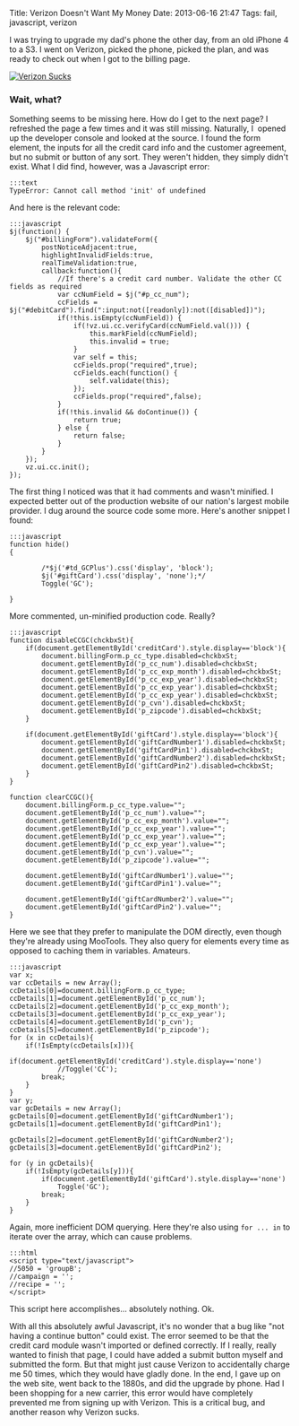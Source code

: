 Title: Verizon Doesn't Want My Money
Date: 2013-06-16 21:47
Tags: fail, javascript, verizon

I was trying to upgrade my dad's phone the other day, from an old iPhone 4 to a S3. I went on Verizon, picked the phone, picked the plan, and was ready to check out when I got to the billing page.

[![Verizon Sucks]({filename}/images/verizon1.png)]({filename}/images/verizon1.png)

### Wait, what?

Something seems to be missing here. How do I get to the next page? I refreshed the page a few times and it was still missing. Naturally, I  opened up the developer console and looked at the source. I found the form element, the inputs for all the credit card info and the customer agreement, but no submit or button of any sort. They weren't hidden, they simply didn't exist. What I did find, however, was a Javascript error:

    :::text
    TypeError: Cannot call method 'init' of undefined

And here is the relevant code:

    :::javascript
    $j(function() {
        $j("#billingForm").validateForm({
            postNoticeAdjacent:true,
            highlightInvalidFields:true,
            realTimeValidation:true,
            callback:function(){
                //If there's a credit card number. Validate the other CC fields as required
                var ccNumField = $j("#p_cc_num");
                ccFields = $j("#debitCard").find(":input:not([readonly]):not([disabled])");
                if(!this.isEmpty(ccNumField)) {
                    if(!vz.ui.cc.verifyCard(ccNumField.val())) {
                        this.markField(ccNumField);
                        this.invalid = true;
                    }
                    var self = this;
                    ccFields.prop("required",true);
                    ccFields.each(function() {
                        self.validate(this);
                    });
                    ccFields.prop("required",false);
                }
                if(!this.invalid && doContinue()) {
                    return true;
                } else {
                    return false;
                }
            }
        });
        vz.ui.cc.init();
    });

The first thing I noticed was that it had comments and wasn't minified. I expected better out of the production website of our nation's largest mobile provider. I dug around the source code some more. Here's another snippet I found:

    :::javascript
    function hide()
    {
     
            /*$j('#td_GCPlus').css('display', 'block');
            $j('#giftCard').css('display', 'none');*/
            Toggle('GC');
     
    }

More commented, un-minified production code. Really?

    :::javascript
    function disableCCGC(chckbxSt){
        if(document.getElementById('creditCard').style.display=='block'){
            document.billingForm.p_cc_type.disabled=chckbxSt;
            document.getElementById('p_cc_num').disabled=chckbxSt;
            document.getElementById('p_cc_exp_month').disabled=chckbxSt;
            document.getElementById('p_cc_exp_year').disabled=chckbxSt;
            document.getElementById('p_cc_exp_year').disabled=chckbxSt;
            document.getElementById('p_cc_exp_year').disabled=chckbxSt;
            document.getElementById('p_cvn').disabled=chckbxSt;
            document.getElementById('p_zipcode').disabled=chckbxSt;
        }
     
        if(document.getElementById('giftCard').style.display=='block'){
            document.getElementById('giftCardNumber1').disabled=chckbxSt;
            document.getElementById('giftCardPin1').disabled=chckbxSt;
            document.getElementById('giftCardNumber2').disabled=chckbxSt;
            document.getElementById('giftCardPin2').disabled=chckbxSt;
        }
    }
     
    function clearCCGC(){
        document.billingForm.p_cc_type.value="";
        document.getElementById('p_cc_num').value="";
        document.getElementById('p_cc_exp_month').value="";
        document.getElementById('p_cc_exp_year').value="";
        document.getElementById('p_cc_exp_year').value="";
        document.getElementById('p_cc_exp_year').value="";
        document.getElementById('p_cvn').value="";
        document.getElementById('p_zipcode').value="";
     
        document.getElementById('giftCardNumber1').value="";
        document.getElementById('giftCardPin1').value="";
     
        document.getElementById('giftCardNumber2').value="";
        document.getElementById('giftCardPin2').value="";
    }

Here we see that they prefer to manipulate the DOM directly, even though they're already using MooTools. They also query for elements every time as opposed to caching them in variables. Amateurs.

    :::javascript
    var x;
    var ccDetails = new Array();
    ccDetails[0]=document.billingForm.p_cc_type;
    ccDetails[1]=document.getElementById('p_cc_num');
    ccDetails[2]=document.getElementById('p_cc_exp_month');
    ccDetails[3]=document.getElementById('p_cc_exp_year');
    ccDetails[4]=document.getElementById('p_cvn');
    ccDetails[5]=document.getElementById('p_zipcode');
    for (x in ccDetails){
        if(!IsEmpty(ccDetails[x])){
            if(document.getElementById('creditCard').style.display=='none')
                //Toggle('CC');
            break;
        }
    }
    var y;
    var gcDetails = new Array();
    gcDetails[0]=document.getElementById('giftCardNumber1');
    gcDetails[1]=document.getElementById('giftCardPin1');
     
    gcDetails[2]=document.getElementById('giftCardNumber2');
    gcDetails[3]=document.getElementById('giftCardPin2');
     
    for (y in gcDetails){
        if(!IsEmpty(gcDetails[y])){
            if(document.getElementById('giftCard').style.display=='none')
                Toggle('GC');
            break;
        }
    }

Again, more inefficient DOM querying. Here they're also using `for ... in` to iterate over the array, which can cause problems.

    :::html
    <script type="text/javascript">
    //5050 = 'groupB';
    //campaign = '';
    //recipe = '';
    </script>

This script here accomplishes... absolutely nothing. Ok.

With all this absolutely awful Javascript, it's no wonder that a bug like "not having a continue button" could exist. The error seemed to be that the credit card module wasn't imported or defined correctly. If I really, really wanted to finish that page, I could have added a submit button myself and submitted the form. But that might just cause Verizon to accidentally charge me 50 times, which they would have gladly done. In the end, I gave up on the web site, went back to the 1880s, and did the upgrade by phone. Had I been shopping for a new carrier, this error would have completely prevented me from signing up with Verizon. This is a critical bug, and another reason why Verizon sucks.
